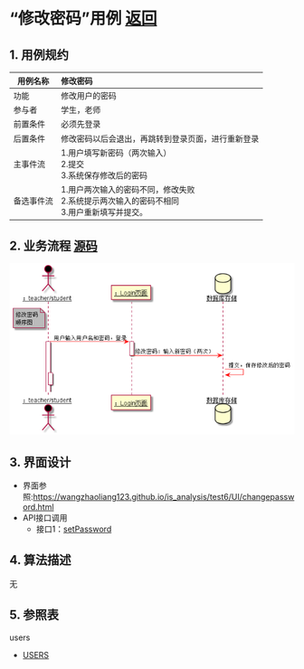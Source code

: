 # “修改密码”用例 [返回](../README.md)
## 1. 用例规约

|用例名称|修改密码|
|-------|:-------------|
|功能|修改用户的密码|
|参与者|学生，老师|
|前置条件|必须先登录|
|后置条件|修改密码以后会退出，再跳转到登录页面，进行重新登录|
|主事件流| 1.用户填写新密码（两次输入） <br/> 2.提交 <br/>3.系统保存修改后的密码|
|备选事件流|1.用户两次输入的密码不同，修改失败 <br/>2.系统提示两次输入的密码不相同  <br/>3.用户重新填写并提交。 |

## 2. 业务流程  [源码](../修改密码顺序图.puml)
![sequence1](../useCase/修改密码顺序图.png) 

## 3. 界面设计
- 界面参照:https://wangzhaoliang123.github.io/is_analysis/test6/UI/changepassword.html
- API接口调用
    - 接口1：[setPassword](../interface/setPassword.md)

## 4. 算法描述
无
    
## 5. 参照表
users
- [USERS](../dataBaseDesign.md/#USERS)
